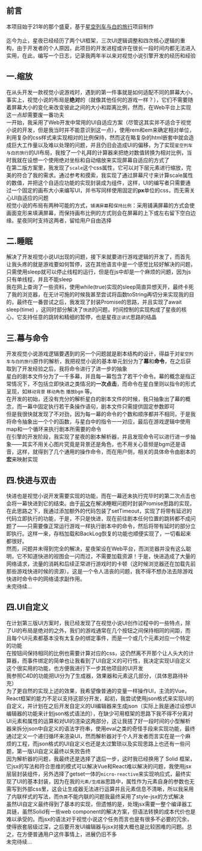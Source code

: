 ## 前言
本项目始于21年的那个盛夏，基于[星空列车与白的旅行]()项目制作<br/><br/>
迄今为止，星夜已经经历了两个UI框架，三次UI逻辑调整和四次核心逻辑的重构，由于开发者的个人原因，此项目的开发进程或许在很长一段时间内都无法进入实用，在此，编写一个日志，记录我两年半以来对视觉小说引擎开发的经历和经验

## 一.缩放
在从头开发一款视觉小说游戏时，遇到的第一件事就是如何适配不同的屏幕大小，事实上，视觉小说的布局是**绝对**的（就像其他任何的游戏一样？），它们不需要随着屏幕大小的变化来改变彼此之间的大小和距离比例，然而，在Web平台上实现这一点却需要废一番功夫<br/>
一开始，我采用了Web开发中常用的UI自适应方案（尽管这其实并不适合于视觉小说的开发，但是我当时并不能意识到这一点），使用rem和em来确定相对单位，利用复杂的css样式来实现相对的比例保持，然而这在略复杂的html嵌套中就会造成巨大工作量以及难以处理的问题，并且仍旧会造成UI的偏移，为了实现`星空列车与白的旅行`的UI布局，我按了一个礼拜的计算器来把绝对数值转换为相对比例，当时我就在设想一个使用绝对坐标和自动缩放来实现屏幕自适应的方式了<br/>
在第二版方案里，我发现了`scale`这个css属性，它可以对下层元素进行缩放，完美的符合了我的需求。通过参考和摸索，我实现了通过屏幕尺寸来计算scale属性的数值，并把这个自适应功能的实现封装成为组件，这样，UI的编写者只需要通过一个固定的画布大小来编写UI，并书写同样使用固定的**px**单位的css，而无需关心UI自适应的问题<br/>
视觉小说的布局有两种可能的方式，`铺满屏幕`和`保持比例`：采用铺满屏幕的方式会使画面变形来填满屏幕，而保持画布比例的方式则会在屏幕的上下或左右留下空白边缘。星夜同时支持这两者，留给用户自由选择<br/>
## 二.睡眠
解决了开发视觉小说UI出现的问题，接下来就要进行游戏逻辑的开发了，而首先让我头疼的就是游戏要如何暂停，这在其他语言中是一个感觉比较好解决的问题，只需使用sleep就可以停止线程的运行，但是在js中却是一个麻烦的问题，因为js只有单线程，并且不能sleep<br/>
我在网上查询了一些资料，使用while(true)实现的sleep简直异想天开，最终卡死了我的浏览器，在无计可施的时候我甚至尝试将函数toString再切分来实现我的目的，最终在一番尝试之后，我发现了封装Promise的思路，并且实现了await sleep(time) ，这同时部分解决了`快进`的问题，时间控制的实现构成了星夜的核心，它支持任意的跳转和精细的暂停，也是星夜`正读式`思路的结晶<br/>
## 三.幕与命令
开发视觉小说游戏逻辑要遇到的另一个问题就是剧本结构的设计，得益于对`星空列车与白的旅行`原作的解析，我把视觉小说的基本单元划分为了**幕**和**命令**，在之后获取到了开发经验之后，我将命令进行了进一步的抽象<br/>
星白的剧本文件分为了一千多幕，并且每一幕包含了若干个命令。幕的概念是指正常情况下，不包括立即快进之类情况的**一次点击**，而命令在星白里则以指令的形式呈现，如`移动背景` `移动角色` `播放bgm` 等。<br/>
在开发的初始，还没有充分的解析星白的剧本文件的时候，我只抽象出了幕的概念，而一幕中固定执行若干条操作语句，剧本文件只需提供固定参数即可<br/>
但是我很快就发现了不对劲，因为每一幕的命令的个数和顺序都并不相同，于是我将命令抽象出一个个的函数，与星白中的指令一一对应，最后在游戏逻辑中使用map和一个循环来执行剧本所需要的命令<br/>
在引擎的开发阶段，我实现了星夜的剧本解析器，并且发现命令可以进行进一步抽象——其实不用关心图片究竟是背景还是角色，也不用关心音频是bgm还是语音，这样，就得到了几个通用的操作命令，而在用户侧，相关的具体命令由剧本的**宏**来映射实现
## 四.快进与双击
快进也是视觉小说开发需要实现的功能，而在一幕还未执行完毕时的第二次点击也会将一幕快进到它的结束。由于[前文](#二-睡眠)在解决睡眠问题时封装Promise思路的实现，在此思路之下，我通过添加额外的代码包装了setTimeout，实现了将带有延迟的代码立即执行的功能，于是，不只是快进，现在前往剧本任何位置的跳转都不成问题了——只需要像正常运行游戏一样执行剧本中的命令，然后将带有延时的部分立即执行。这样一来，存档加载和BackLog恢复的功能也顺便实现了，一切看起来都很好。<br/>
然而，问题并未得到完全的解决，星夜架设在Web平台，而浏览器并没有这么聪明，它不知道快进的视图会一闪而过，不需要加载资源！于是，快进造成了大量的网络请求，流量的消耗和后续正常进行游戏时的卡顿（这时候浏览器还在加载先前那些游戏快进时候的资源）。这是一个令人沮丧的问题，我不得不想办法去除游戏快进时命令中的网络请求副作用。<br/>
未完待续...
## 四.UI自定义
在计划第三版UI方案时，我已经发现了在视觉小说UI创作过程中的一些特点，除了UI的布局是绝对的之外，我们的游戏通常在几个按钮之间保持相同的间距，而且每个UI元素都基本没有太复杂的绑定事件，而是一个或几个元素对应一个特定的功能<br/>
在按钮间保持相同的比例也需要计算对应的css，这仍然离不开那个让人头大的计算器，而事件绑定的简单也让我看到了UI自定义的可行性，我决定实现UI自定义这个很实用的功能，也方便我进行下一步其他项目的UI开发<br/>
我参照C4D的功能把UI分为了生成器，效果器和元素这几部分，（具体思路待补充）<br/>
为了更自然的实现上述的效果，我希望像普通的变量一样操作UI，主流的Vue，React框架的能力不足以支持这部分开发，起初，我尝试使用json格式来实现UI的自定义，并计划在之后开发自定义的UI编辑器来生成json（实际上我是通过设想UI编辑器的功能来计划json格式语法的），在缺少可用框架的思路下我不得不分离对UI元素和属性的运算和对UI的渲染这两部分，这让我搓了好一段时间的小型解析器来拆分json中自定义的语法字符串，使用eval之类的奇怪手段来实现功能，最终通过定义一个递归循环来渲染UI，然而解析器对于个人开发者而言实在是一个麻烦的工程，而json格式的UI自定义也还是太过繁琐以及实现思路上也还有一些问题，第一版UI自定义最终以失败告终<br/>
因为解析器的问题，我最终还是选择了退后一步，这时我已经换用了 Solid 框架，它jsx的写法和符合思维的模式可以解决Vue和React难以解决的问题，我使用jsx层层封装组件，另外选择了getset一体的`micro-reactive`来实现响应式，最终实现了UI的基本封装，因为在我的`元素/生成器`思路中，属性作为元素自身的参数也无需写到外部css里，这会让生成器无法进行运算并且元素信息不清晰，所以我采用了内联样式的写法，而`伪类`不能内联的问题我最终采用了style-jsx的方式解决<br/>
虽然UI自定义最终得到了基本的实现，但遗憾的是，处理jsx需要一整个编译器工具链，虽然Solid有一些web component的解决方案，但语法转换的成本代价也是难以承受的。而jsx的语法对于视觉小说这个任务而言也是有很多不必要的冗余，使得嵌套层级过深，之后要开发UI编辑器与jsx对接大概也是比较困难的问题。总之，在方便普通用户这件事情上，进展仍旧不多<br/>
未完待续...